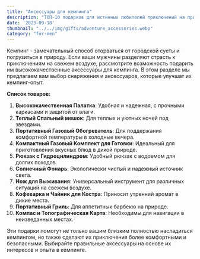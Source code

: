 ```yaml
---
title: "Аксессуары для кемпинга"
description: "ТОП-10 подарков для истинных любителей приключений на природе"
date: '2023-09-18'
thumbnail: "../../img/gifts/adventure_accessories.webp"
category: "for-men"
---
```

Кемпинг - замечательный способ оторваться от городской суеты и погрузиться в природу. Если ваши мужчины разделяют страсть к приключениям на свежем воздухе, рассмотрите возможность подарить им высококачественные аксессуары для кемпинга. В этом разделе мы предлагаем вам выбор снаряжения и аксессуаров, которые улучшат их кемпинг-опыт.

**Список товаров:**
1. **Высококачественная Палатка**: Удобная и надежная, с прочными каркасами и защитой от влаги.
2. **Теплый Спальный мешок**: Для теплых и уютных ночей под звездами.
3. **Портативный Газовый Обогреватель**: Для поддержания комфортной температуры в холодные вечера.
4. **Компактный Газовый Комплект для Готовки**: Идеальный для приготовления вкусных блюд в дикой природе.
5. **Рюкзак с Гидроцилиндром**: Удобный рюкзак с водоемом для долгих походов.
6. **Солнечный Фонарь**: Экологически чистый и надежный источник света.
7. **Нож для Выживания**: Универсальный инструмент для различных ситуаций на свежем воздухе.
8. **Кофеварка и Чайник для Костра**: Приносит утренний аромат в дикие места.
9. **Портативный Гриль**: Для аппетитных барбекю на природе.
10. **Компас и Топографическая Карта**: Необходимы для навигации в неизведанных местах.

Эти подарки помогут не только вашим близким полностью насладиться кемпингом, но также сделают их приключения более комфортными и безопасными. Выбирайте правильные аксессуары на основе их интересов и опыта в кемпинге.
